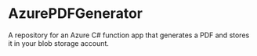 # AzurePDFGenerator
A repository for an Azure C# function app that generates a PDF and stores it in your blob storage account.

